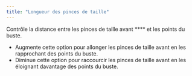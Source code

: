 ```yaml
---
title: "Longueur des pinces de taille"
---
```


Contrôle la distance entre les pinces de taille avant **** et les points du buste.

- Augmente cette option pour allonger les pinces de taille avant en les rapprochant des points du buste.
- Diminue cette option pour raccourcir les pinces de taille avant en les éloignant davantage des points du buste.




